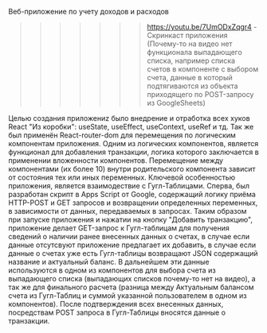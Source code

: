 Веб-приложение по учету доходов и расходов

>>>>>>> https://youtu.be/7UmODxZqgr4 - Скринкаст приложения (Почему-то на видео нет функционала выпадающего списка, например списка счетов в компоненте с выбором счета, данные в который подтягиваются из объекта приходящего по POST-запросу из GoogleSheets)

  Целью создания приложениz было внедрение и отработка всех хуков React "Из коробки": useState, useEffect, useContext, useRef и тд. Так же был применён React-router-dom для перемещения по логическим компонентам приложения. Одним из логических компонентов, является функционал для добавления транзакции, логика которого заключается в применении вложенности компонентов. Перемещение между компонентами (их более 10) внутри родительского компонента зависит от состояния тех или иных переменных. 
  Ключевой особенностью приложения, является взаимодествие с Гугл-Таблицами. Сперва, был разработан скрипт в Apps Script от Google, содержащий логику приёма HTTP-POST и GET запросов и возвращении определенных переменных, в зависимости от данных, передаваемых в запросах. Таким образом при запуске приложения и нажатии на кнопку "Добавить транзакцию", приложение делает GET-запрос к Гугл-таблицам для получения сведений о наличии ранее внесенных данных о счетах, в случае если данные отсутсвуют приложение предлагает их добавить, в случае если данные о счетах уже есть Гугл-таблицы возвращают JSON содержащий название и актуальный баланс. В дальнейшем эти данные используются в одном из компонентов для выбора счета из выпадающего списка (выпадающих списков почему-то нет на видео), а так же для финального расчета (разница между Актуальным балансом счета из Гугл-Таблиц и суммой указанной пользователем в одном из компонентов). После подтверждения всех внесенных данных, посредствам POST запроса в Гугл-Таблицы вносятся данные о транзакции.
